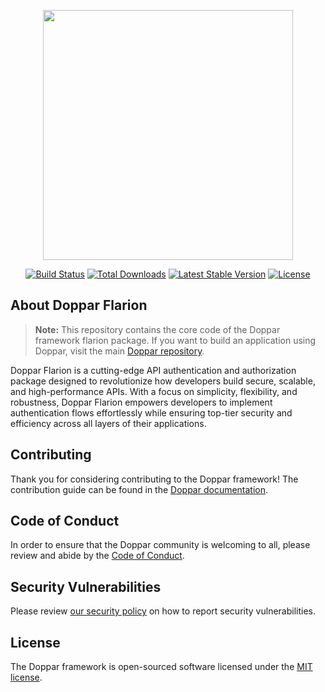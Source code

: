 <p align="center">
    <a href="https://doppar.com" target="_blank">
        <img src="https://raw.githubusercontent.com/doppar/doppar/7138fb0e72cd55256769be6947df3ac48c300700/public/logo.png" width="400">
    </a>
</p>

<p align="center">
<a href="https://github.com/doppar/flarion/actions/workflows/tests.yml"><img src="https://github.com/doppar/flarion/actions/workflows/tests.yml/badge.svg" alt="Build Status"></a>
<a href="https://packagist.org/packages/doppar/flarion"><img src="https://img.shields.io/packagist/dt/doppar/flarion" alt="Total Downloads"></a>
<a href="https://packagist.org/packages/doppar/flarion"><img src="https://img.shields.io/packagist/v/doppar/flarion" alt="Latest Stable Version"></a>
<a href="https://github.com/doppar/flarion/blob/main/LICENSE"><img src="https://img.shields.io/github/license/doppar/flarion" alt="License"></a>
</p>

## About Doppar Flarion

> **Note:** This repository contains the core code of the Doppar framework flarion package. If you want to build an application using Doppar, visit the main [Doppar repository](https://github.com/doppar/doppar).

Doppar Flarion is a cutting-edge API authentication and authorization package designed to revolutionize how developers build secure, scalable, and high-performance APIs. With a focus on simplicity, flexibility, and robustness, Doppar Flarion empowers developers to implement authentication flows effortlessly while ensuring top-tier security and efficiency across all layers of their applications.

## Contributing

Thank you for considering contributing to the Doppar framework! The contribution guide can be found in the [Doppar documentation](https://doppar.com/versions/3.x/contributions.html).

## Code of Conduct

In order to ensure that the Doppar community is welcoming to all, please review and abide by the [Code of Conduct](https://doppar.com/versions/3.x/contributions.html#code-of-conduct).

## Security Vulnerabilities

Please review [our security policy](https://github.com/doppar/framework/security/policy) on how to report security vulnerabilities.

## License

The Doppar framework is open-sourced software licensed under the [MIT license](LICENSE.md).
